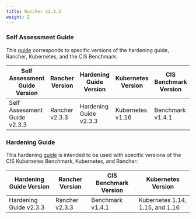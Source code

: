 ```yaml
---
title: Rancher v2.3.3
weight: 2
---
```


### Self Assessment Guide

This [guide](./benchmark-2.3.3) corresponds to specific versions of the hardening guide, Rancher, Kubernetes, and the CIS Benchmark:

Self Assessment Guide Version | Rancher Version | Hardening Guide Version | Kubernetes Version | CIS Benchmark Version
---------------------------|----------|---------|-------|-----
Self Assessment Guide v2.3.3 | Rancher v2.3.3 | Hardening Guide v2.3.3 | Kubernetes v1.16 | Benchmark v1.4.1

### Hardening Guide

This hardening [guide](./hardening-2.3.3) is intended to be used with specific versions of the CIS Kubernetes Benchmark, Kubernetes, and Rancher:

Hardening Guide Version | Rancher Version | CIS Benchmark Version | Kubernetes Version
------------------------|----------------|-----------------------|------------------
Hardening Guide v2.3.3 | Rancher v2.3.3 | Benchmark v1.4.1 | Kubernetes 1.14, 1.15, and 1.16